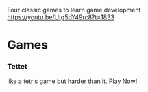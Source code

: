 Four classic games to learn game development
https://youtu.be/Utg5bY49rc8?t=1833

# Games
### Tettet
like a tetris game but harder than it.
[Play Now!](https://abdyek.github.io/4ClassicGames/Tettet/tettet.html)

